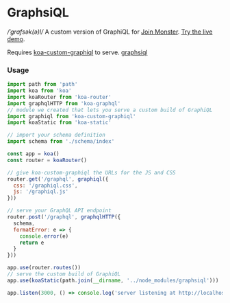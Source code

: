 GraphsiQL
========

*/ˈɡrafsək(ə)l/* A custom version of GraphiQL for [Join Monster](https://github.com/stems/join-monster). [Try the live demo](http://graphql-swapi.parseapp.com/).

Requires [koa-custom-graphiql](https://github.com/stems/koa-custom-graphiql) to serve.
[graphsiql](example/graphsiql.png)


### Usage

```javascript
import path from 'path'
import koa from 'koa'
import koaRouter from 'koa-router'
import graphqlHTTP from 'koa-graphql'
// module we created that lets you serve a custom build of GraphiQL
import graphiql from 'koa-custom-graphiql'
import koaStatic from 'koa-static'

// import your schema definition
import schema from './schema/index'

const app = koa()
const router = koaRouter()

// give koa-custom-graphiql the URLs for the JS and CSS
router.get('/graphql', graphiql({
  css: '/graphiql.css',
  js: '/graphiql.js'
}))

// serve your GraphQL API endpoint
router.post('/graphql', graphqlHTTP({
  schema,
  formatError: e => {
    console.error(e)
    return e
  }
}))

app.use(router.routes())
// serve the custom build of GraphiQL
app.use(koaStatic(path.join(__dirname, '../node_modules/graphsiql')))

app.listen(3000, () => console.log('server listening at http://localhost:3000/graphql'))
```
